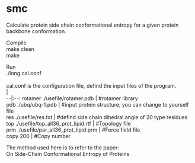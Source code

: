 # smc
Calculate protein side chain conformational entropy for a given protein backbone conformation.<br/>

Compile<br/>
make clean<br/>
make<br/>

Run<br/>
./long cal.conf<br/>
<br/>
cal.conf is the configuration file, defind the input files of the program. <br/>
  |    
--|:--:
rotamer ./usefile/rotamer.pdb            | #rotamer library   <br/>
pdb ./ubq/ubq-1.pdb                      | #input protein structure, you can change to yourself file<br/>
res ./usefile/res.txt                    | #defind side chain dihedral angle of 20 type residues  <br/>
top ./usefile/top_all36_prot_lipid.rtf   | #Topology file  <br/>
prm ./usefile/par_all36_prot_lipid.prm   | #Force field file  <br/>
copy 200                                 | #Copy number  <br/>

The method used here is to refer to the paper: <br/>
On Side-Chain Conformational Entropy of Proteins <br/>
